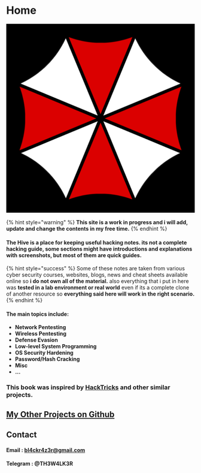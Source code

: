 # Home

![](.gitbook/assets/logo.png)

{% hint style="warning" %}
**This site is a work in progress and i will add, update and change the contents in my free time.**
{% endhint %}

#### The Hive is a place for keeping useful hacking notes. its not a complete hacking guide, some sections might have introductions and explanations with screenshots, but most of them are quick guides.

{% hint style="success" %}
Some of these notes are taken from various cyber security courses, websites, blogs, news and cheat sheets available online so **i do not own all of the material.** also everything  that i put in here was **tested in a lab environment or real world** even if its a complete clone of another resource so **everything said here will work in the right scenario.**
{% endhint %}

#### The main topics include:

* **Network Pentesting**
* **Wireless Pentesting**
* **Defense Evasion**
* **Low-level System Programming**
* **OS Security Hardening**
* **Password/Hash Cracking**
* **Misc**
* **...**

### This book was inspired by [HackTricks](https://book.hacktricks.xyz/) and other similar projects.

## [My Other Projects on Github](https://github.com/7h3w4lk3r)

## **Contact**

####  Email : bl4ckr4z3r@gmail.com 

####  Telegram : @TH3W4LK3R

